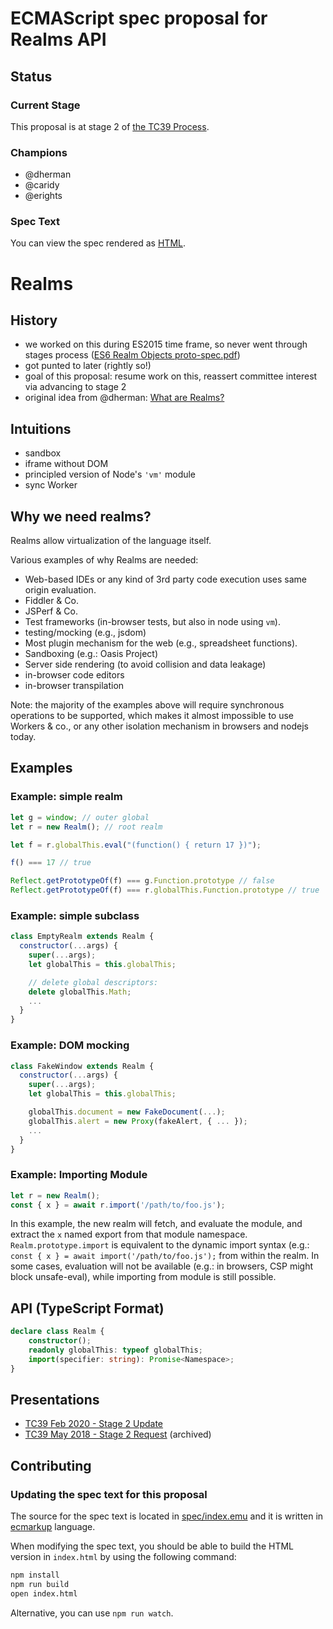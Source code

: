 # ECMAScript spec proposal for Realms API

## Status

### Current Stage

This proposal is at stage 2 of [the TC39 Process](https://tc39.github.io/process-document/).

### Champions

 * @dherman
 * @caridy
 * @erights

### Spec Text

You can view the spec rendered as [HTML](https://rawgit.com/tc39/proposal-realms/master/index.html).

# Realms

## History

* we worked on this during ES2015 time frame, so never went through stages process ([ES6 Realm Objects proto-spec.pdf](https://github.com/tc39/proposal-realms/files/717415/ES6.Realm.Objects.proto-spec.pdf))
* got punted to later (rightly so!)
* goal of this proposal: resume work on this, reassert committee interest via advancing to stage 2
* original idea from @dherman: [What are Realms?](https://gist.github.com/dherman/7568885)

## Intuitions

* sandbox
* iframe without DOM
* principled version of Node's `'vm'` module
* sync Worker

## Why we need realms?

Realms allow virtualization of the language itself.

Various examples of why Realms are needed:

  * Web-based IDEs or any kind of 3rd party code execution uses same origin evaluation.
  * Fiddler & Co.
  * JSPerf & Co.
  * Test frameworks (in-browser tests, but also in node using `vm`).
  * testing/mocking (e.g., jsdom)
  * Most plugin mechanism for the web (e.g., spreadsheet functions).
  * Sandboxing (e.g.: Oasis Project)
  * Server side rendering (to avoid collision and data leakage)
  * in-browser code editors
  * in-browser transpilation

Note: the majority of the examples above will require synchronous operations to be supported, which makes it almost impossible to use Workers & co., or any other isolation mechanism in browsers and nodejs today.

## Examples

### Example: simple realm

```js
let g = window; // outer global
let r = new Realm(); // root realm

let f = r.globalThis.eval("(function() { return 17 })");

f() === 17 // true

Reflect.getPrototypeOf(f) === g.Function.prototype // false
Reflect.getPrototypeOf(f) === r.globalThis.Function.prototype // true
```

### Example: simple subclass

```js
class EmptyRealm extends Realm {
  constructor(...args) {
    super(...args);
    let globalThis = this.globalThis;

    // delete global descriptors:
    delete globalThis.Math;
    ...
  }
}
```

### Example: DOM mocking

```js
class FakeWindow extends Realm {
  constructor(...args) {
    super(...args);
    let globalThis = this.globalThis;

    globalThis.document = new FakeDocument(...);
    globalThis.alert = new Proxy(fakeAlert, { ... });
    ...
  }
}
```

### Example: Importing Module

```js
let r = new Realm();
const { x } = await r.import('/path/to/foo.js');
```

In this example, the new realm will fetch, and evaluate the module, and extract the `x` named export from that module namespace. `Realm.prototype.import` is equivalent to the dynamic import syntax (e.g.: `const { x } = await import('/path/to/foo.js');` from within the realm. In some cases, evaluation will not be available (e.g.: in browsers, CSP might block unsafe-eval), while importing from module is still possible.

## API (TypeScript Format)

```ts
declare class Realm {
    constructor();
    readonly globalThis: typeof globalThis;
    import(specifier: string): Promise<Namespace>;
}
```

## Presentations

* [TC39 Feb 2020 - Stage 2 Update](https://docs.google.com/presentation/d/1umg2Kw18IlQyzrWwaQCAkeZ6xLTGZPPB6MtnI2LFzWE/edit)
* [TC39 May 2018 - Stage 2 Request](https://docs.google.com/presentation/d/1blHLQuB3B2eBpt_FbtLgqhT6Zdwi8YAv6xhxPNA_j0A/edit) (archived)

## Contributing

### Updating the spec text for this proposal

The source for the spec text is located in [spec/index.emu](spec/index.emu) and it is written in
[ecmarkup](https://github.com/bterlson/ecmarkup) language.

When modifying the spec text, you should be able to build the HTML version in
`index.html` by using the following command:

```bash
npm install
npm run build
open index.html
```

Alternative, you can use `npm run watch`.

[travis-svg]: https://travis-ci.com/tc39/proposal-realms.svg?branch=master
[travis-url]: https://travis-ci.com/tc39/proposal-realms
[coveralls-svg]: https://coveralls.io/repos/github/tc39/proposal-realms/badge.svg
[coveralls-url]: https://coveralls.io/github/tc39/proposal-realms
[deps-svg]: https://david-dm.org/tc39/proposal-realms.svg
[deps-url]: https://david-dm.org/tc39/proposal-realms
[dev-deps-svg]: https://david-dm.org/tc39/proposal-realms/dev-status.svg
[dev-deps-url]: https://david-dm.org/tc39/proposal-realms?type=dev
[license-image]: https://img.shields.io/badge/License-Apache%202.0-blue.svg
[license-url]: shim/LICENSE
